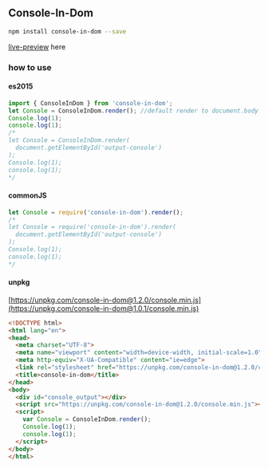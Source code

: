 ## Console-In-Dom
``` bash
npm install console-in-dom --save
```
[live-preview](https://reysun.github.io/console-in-dom/) here

### how to use
#### es2015
``` javascript
import { ConsoleInDom } from 'console-in-dom';
let Console = ConsoleInDom.render(); //default render to document.body
Console.log(1);
console.log(1);
/*
let Console = ConsoleInDom.render(
  document.getElementById('output-console')
);
Console.log(1);
console.log(1);
*/
```

#### commonJS
``` javascript
let Console = require('console-in-dom').render();
/*
let Console = require('console-in-dom').render(
  document.getElementById('output-console')
);
Console.log(1);
console.log(1);
*/
```

#### unpkg
[https://unpkg.com/console-in-dom@1.2.0/console.min.js](https://unpkg.com/console-in-dom@1.0.1/console.min.js)
``` html
<!DOCTYPE html>
<html lang="en">
<head>
  <meta charset="UTF-8">
  <meta name="viewport" content="width=device-width, initial-scale=1.0">
  <meta http-equiv="X-UA-Compatible" content="ie=edge">
  <link rel="stylesheet" href="https://unpkg.com/console-in-dom@1.2.0/console.css">
  <title>console-in-dom</title>
</head>
<body>
  <div id="console_output"></div>
  <script src="https://unpkg.com/console-in-dom@1.2.0/console.min.js"></script>
  <script>
    var Console = ConsoleInDom.render();
    Console.log(1);
    console.log(1);
  </script>
</body>
</html>
```